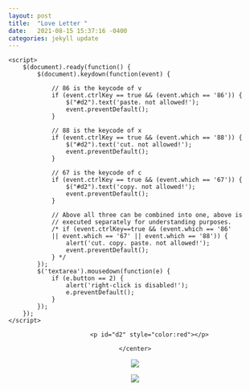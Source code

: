 ```yaml
---
layout: post
title:  "Love Letter "
date:   2021-08-15 15:37:16 -0400
categories: jekyll update
---
```

<html>

<head>
	<script src=
"https://ajax.googleapis.com/ajax/libs/jquery/3.4.1/jquery.min.js">
	</script>
	<style>
		#geek {
			padding: 65px 0;
		}
	</style>

	<script>
		$(document).ready(function() {
			$(document).keydown(function(event) {

				// 86 is the keycode of v
				if (event.ctrlKey == true && (event.which == '86')) {
					$("#d2").text('paste. not allowed!');
					event.preventDefault();
				}

				// 88 is the keycode of x
				if (event.ctrlKey == true && (event.which == '88')) {
					$("#d2").text('cut. not allowed!');
					event.preventDefault();
				}

				// 67 is the keycode of c
				if (event.ctrlKey == true && (event.which == '67')) {
					$("#d2").text('copy. not allowed!');
					event.preventDefault();
				}

				// Above all three can be combined into one, above is
				// executed separately for understanding purposes.
				/* if (event.ctrlKey==true && (event.which == '86'
				|| event.which == '67' || event.which == '88')) {
					alert('cut. copy. paste. not allowed!');
					event.preventDefault();
				} */
			});
			$('textarea').mousedown(function(e) {
				if (e.button == 2) {
					alert('right-click is disabled!');
					e.preventDefault();
				}
			});
		});
	</script>
</head>

<body>
	<center>
			
			
			<p id="d2" style="color:red"></p>

	</center>
</body>
	<img src="/assets/img/Love_letter.png"/>
<p> <img src="https://export-download.canva.com/Ts_II/DAEnaOTs_II/53/6566223125.gif?X-Amz-Algorithm=AWS4-HMAC-SHA256&X-Amz-Credential=AKIAJHKNGJLC2J7OGJ6Q%2F20210824%2Fus-east-1%2Fs3%2Faws4_request&X-Amz-Date=20210824T234217Z&X-Amz-Expires=11765&X-Amz-Signature=08720e36c52fcdca4e944b9260c48aa7fce75b26c91b2b9e7f9e319bba56a928&X-Amz-SignedHeaders=host&response-content-disposition=attachment%3B%20filename%2A%3DUTF-8%27%27Love_Letter%2520.gif&response-expires=Wed%2C%2025%20Aug%202021%2002%3A58%3A22%20GMT"/>
	
